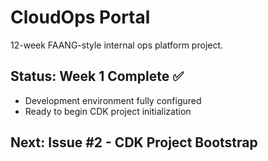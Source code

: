 # CloudOps Portal

12-week FAANG-style internal ops platform project.

## Status: Week 1 Complete ✅
- Development environment fully configured
- Ready to begin CDK project initialization

## Next: Issue #2 - CDK Project Bootstrap


